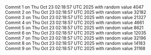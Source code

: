 Commit 1 on Thu Oct 23 02:18:57 UTC 2025 with random value 4047
Commit 2 on Thu Oct 23 02:18:57 UTC 2025 with random value 32182
Commit 3 on Thu Oct 23 02:18:57 UTC 2025 with random value 21327
Commit 4 on Thu Oct 23 02:18:57 UTC 2025 with random value 4661
Commit 5 on Thu Oct 23 02:18:57 UTC 2025 with random value 8621
Commit 6 on Thu Oct 23 02:18:57 UTC 2025 with random value 12035
Commit 7 on Thu Oct 23 02:18:57 UTC 2025 with random value 32196
Commit 8 on Thu Oct 23 02:18:57 UTC 2025 with random value 14183
Commit 9 on Thu Oct 23 02:18:57 UTC 2025 with random value 31168
